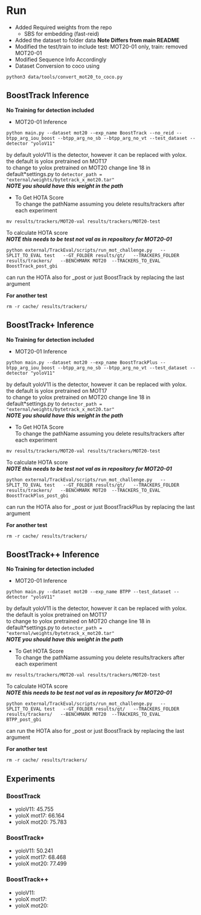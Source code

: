 # Run

- Added Required weights from the repo
  - SBS for embedding (fast-reid)
- Added the dataset to folder data **Note Differs from main README**
- Modified the test/train to include test: MOT20-01 only, train: removed MOT20-01
- Modified Sequence Info Accordingly
- Dataset Conversion to coco using

```
python3 data/tools/convert_mot20_to_coco.py
```

## BoostTrack Inference

**No Training for detection included**

- MOT20-01 Inference

```
python main.py --dataset mot20 --exp_name BoostTrack --no_reid --btpp_arg_iou_boost --btpp_arg_no_sb --btpp_arg_no_vt --test_dataset --detector "yoloV11"
```

by default yoloV11 is the detector, however it can be replaced with yolox.  
the default is yolox pretrained on MOT17  
to change to yolox pretrained on MOT20
change line 18 in default\*settings.py to
`detector_path = "external/weights/bytetrack_x_mot20.tar"`  
**_NOTE you should have this weight in the path_**

- To Get HOTA Score  
  To change the pathName assuming you delete results/trackers after each experiment

```
mv results/trackers/MOT20-val results/trackers/MOT20-test
```

To calculate HOTA score  
**_NOTE this needs to be test not val as in repository for MOT20-01_**

```
python external/TrackEval/scripts/run_mot_challenge.py   --SPLIT_TO_EVAL test   --GT_FOLDER results/gt/   --TRACKERS_FOLDER results/trackers/   --BENCHMARK MOT20  --TRACKERS_TO_EVAL BoostTrack_post_gbi
```

can run the HOTA also for \_post or just BoostTrack by replacing the last argument

**For another test**

```
rm -r cache/ results/trackers/
```

## BoostTrack+ Inference

**No Training for detection included**

- MOT20-01 Inference

```
python main.py --dataset mot20 --exp_name BoostTrackPlus --btpp_arg_iou_boost --btpp_arg_no_sb --btpp_arg_no_vt --test_dataset --detector "yoloV11"
```

by default yoloV11 is the detector, however it can be replaced with yolox.  
the default is yolox pretrained on MOT17  
to change to yolox pretrained on MOT20
change line 18 in default\*settings.py to
`detector_path = "external/weights/bytetrack_x_mot20.tar"`  
**_NOTE you should have this weight in the path_**

- To Get HOTA Score  
  To change the pathName assuming you delete results/trackers after each experiment

```
mv results/trackers/MOT20-val results/trackers/MOT20-test
```

To calculate HOTA score  
**_NOTE this needs to be test not val as in repository for MOT20-01_**

```
python external/TrackEval/scripts/run_mot_challenge.py   --SPLIT_TO_EVAL test   --GT_FOLDER results/gt/   --TRACKERS_FOLDER results/trackers/   --BENCHMARK MOT20  --TRACKERS_TO_EVAL BoostTrackPlus_post_gbi
```

can run the HOTA also for \_post or just BoostTrackPlus by replacing the last argument

**For another test**

```
rm -r cache/ results/trackers/
```

## BoostTrack++ Inference

**No Training for detection included**

- MOT20-01 Inference

```
python main.py --dataset mot20 --exp_name BTPP --test_dataset --detector "yoloV11"
```

by default yoloV11 is the detector, however it can be replaced with yolox.  
the default is yolox pretrained on MOT17  
to change to yolox pretrained on MOT20
change line 18 in default\*settings.py to
`detector_path = "external/weights/bytetrack_x_mot20.tar"`  
**_NOTE you should have this weight in the path_**

- To Get HOTA Score  
  To change the pathName assuming you delete results/trackers after each experiment

```
mv results/trackers/MOT20-val results/trackers/MOT20-test
```

To calculate HOTA score  
**_NOTE this needs to be test not val as in repository for MOT20-01_**

```
python external/TrackEval/scripts/run_mot_challenge.py   --SPLIT_TO_EVAL test   --GT_FOLDER results/gt/   --TRACKERS_FOLDER results/trackers/   --BENCHMARK MOT20  --TRACKERS_TO_EVAL BTPP_post_gbi
```

can run the HOTA also for \_post or just BoostTrack by replacing the last argument

**For another test**

```
rm -r cache/ results/trackers/
```

## Experiments

### BoostTrack

- yoloV11: 45.755
- yoloX mot17: 66.164
- yoloX mot20: 75.783

### BoostTrack+

- yoloV11: 50.241
- yoloX mot17: 68.468
- yoloX mot20: 77.499

### BoostTrack++

- yoloV11:
- yoloX mot17:
- yoloX mot20:
